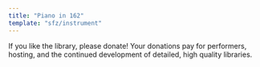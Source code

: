 ```yaml
---
title: "Piano in 162"
template: "sfz/instrument"
---
```

If you like the library, please donate! Your donations pay for performers,
hosting, and the continued development of detailed, high quality libraries.
